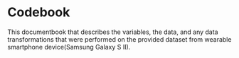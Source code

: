# Codebook
This documentbook that describes the variables, 
the data, and any data transformations that were performed on
the provided dataset from wearable smartphone device(Samsung Galaxy S II). 
